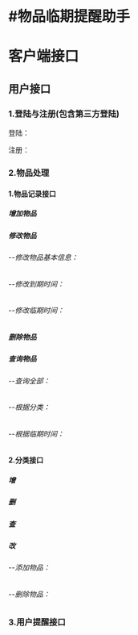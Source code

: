# #物品临期提醒助手



# 客户端接口



## 用户接口



### 1.登陆与注册(包含第三方登陆)

登陆：

注册：

### 2.物品处理

#### 1.物品记录接口

##### 	增加物品



##### 	修改物品

###### 		--修改物品基本信息：

###### 		--修改到期时间：

###### 		--修改临期时间：



##### 	删除物品



##### 	查询物品

###### 		--查询全部：

###### 		--根据分类：

###### 		--根据临期时间：



#### 2.分类接口

##### 	增

##### 	删

##### 	查

##### 	改

###### 		--添加物品：

###### 		--删除物品：



### 3.用户提醒接口



